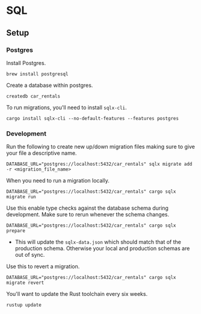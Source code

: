 # SQL

## Setup

### Postgres
Install Postgres.

    brew install postgresql

Create a database within postgres.

    createdb car_rentals

To run migrations, you'll need to install `sqlx-cli`.

    cargo install sqlx-cli --no-default-features --features postgres

### Development

Run the following to create new up/down migration files making sure to give your file a descriptive name.

    DATABASE_URL="postgres://localhost:5432/car_rentals" sqlx migrate add -r <migration_file_name>

When you need to run a migration locally.

    DATABASE_URL="postgres://localhost:5432/car_rentals" cargo sqlx migrate run

Use this enable type checks against the database schema during development. Make sure to rerun whenever the schema changes.

    DATABASE_URL="postgres://localhost:5432/car_rentals" cargo sqlx prepare

- This will update the `sqlx-data.json` which should match that of the production schema. Otherwise your local and production schemas are out of sync.

Use this to revert a migration.

    DATABASE_URL="postgres://localhost:5432/car_rentals" cargo sqlx migrate revert

You'll want to update the Rust toolchain every six weeks.

    rustup update